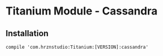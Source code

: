 # Titanium Module - Cassandra

## Installation

```
compile 'com.hrznstudio:Titanium:[VERSION]:cassandra'
```
